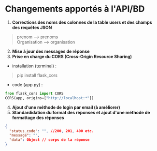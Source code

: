 # Changements apportés à l'API/BD


1. **Corrections des noms des colonnes de la table users et des champs des requêtes JSON**
> prenom --> prenoms \
> Organisation --> organisation

2. **Mise à jour des messages de réponse**
3. **Prise en charge du CORS (Cross-Origin Resource Sharing)**  
* installation (terminal) :
> pip install flask_cors  
* code (app.py) :  
```python
from flask_cors import CORS  
CORS(app, origins=["http://localhost:*"])
```
4. **Ajout d'une méthode de login par email (à améliorer)**
5. **Standardidation du format des réponses et ajout d'une méthode de formattage des réponses**  
```JSON
{
  "status_code": "", //200, 201, 400 etc.
  "message": "",
  "data": Object // corps de la réponse
}
```


